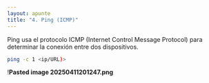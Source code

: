 ```yaml
---
layout: apunte
title: "4. Ping (ICMP)"
---
```


Ping usa el protocolo ICMP (Internet Control Message Protocol) para determinar la conexión entre dos dispositivos.

```bash
ping -c 1 <ip/URL)>
```

!**Pasted image 20250411201247.png**

